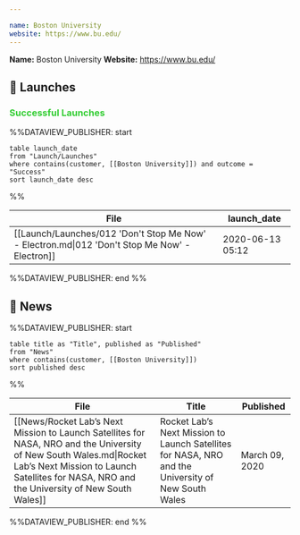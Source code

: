 ```yaml
---

name: Boston University
website: https://www.bu.edu/
---
```


**Name:** Boston University
**Website:** https://www.bu.edu/

## 🚀 Launches

### <span style="color:limegreen">Successful Launches</span>

%%DATAVIEW_PUBLISHER: start
```
table launch_date
from "Launch/Launches"
where contains(customer, [[Boston University]]) and outcome = "Success"
sort launch_date desc
```
%%

| File                                                                                          | launch_date      |
| --------------------------------------------------------------------------------------------- | ---------------- |
| [[Launch/Launches/012 'Don't Stop Me Now' - Electron.md\|012 'Don't Stop Me Now' - Electron]] | 2020-06-13 05:12 |

%%DATAVIEW_PUBLISHER: end %%


## 📰 News
%%DATAVIEW_PUBLISHER: start
```
table title as "Title", published as "Published"
from "News"
where contains(customer, [[Boston University]])
sort published desc
```
%%

| File                                                                                                                                                                                                               | Title                                                                                               | Published      |
| ------------------------------------------------------------------------------------------------------------------------------------------------------------------------------------------------------------------ | --------------------------------------------------------------------------------------------------- | -------------- |
| [[News/Rocket Lab’s Next Mission to Launch Satellites for NASA, NRO and the University of New South Wales.md\|Rocket Lab’s Next Mission to Launch Satellites for NASA, NRO and the University of New South Wales]] | Rocket Lab’s Next Mission to Launch Satellites for NASA, NRO and the University of New South Wales  | March 09, 2020 |

%%DATAVIEW_PUBLISHER: end %%